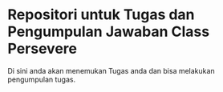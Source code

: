 # Repositori untuk Tugas dan Pengumpulan Jawaban Class Persevere

Di sini anda akan menemukan Tugas anda dan bisa melakukan pengumpulan tugas.

